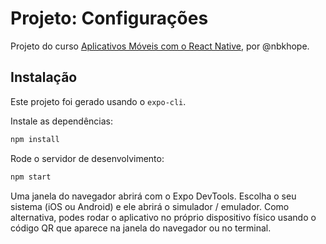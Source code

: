 # Projeto: Configurações

Projeto do curso [Aplicativos Móveis com o React Native](https://www.udemy.com/aplicativos-moveis-com-o-react-native), por @nbkhope.

## Instalação

Este projeto foi gerado usando o `expo-cli`.

Instale as dependências:

```sh
npm install
```

Rode o servidor de desenvolvimento:

```sh
npm start
```

Uma janela do navegador abrirá com o Expo DevTools. Escolha o seu sistema (iOS ou Android) e ele abrirá o simulador / emulador. Como alternativa, podes rodar o aplicativo no próprio dispositivo físico usando o código QR que aparece na janela do navegador ou no terminal.
